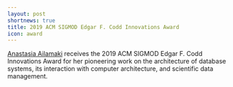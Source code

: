 ```yaml
---
layout: post
shortnews: true
title: 2019 ACM SIGMOD Edgar F. Codd Innovations Award
icon: award
---
```


[Anastasia Ailamaki](http://people.epfl.ch/anastasia.ailamaki) receives the 2019 ACM SIGMOD Edgar F. Codd Innovations Award for her pioneering work on the architecture of database systems, its interaction with computer architecture, and scientific data management.

